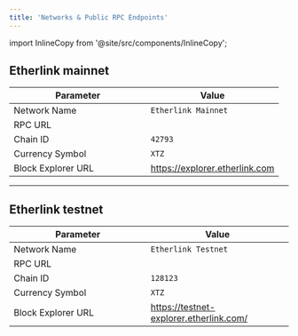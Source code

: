 ```yaml
---
title: 'Networks & Public RPC Endpoints'
---
```


import InlineCopy from '@site/src/components/InlineCopy';

## Etherlink mainnet

<table><thead><tr><th width="231">Parameter</th><th>Value</th></tr></thead><tbody><tr><td>Network Name</td><td><code>Etherlink Mainnet</code></td></tr><tr><td>RPC URL</td><td><InlineCopy href="https://node.mainnet.etherlink.com" /></td></tr><tr><td>Chain ID</td><td><code>42793</code></td></tr><tr><td>Currency Symbol</td><td><code>XTZ</code></td></tr><tr><td>Block Explorer URL</td><td><a href="https://explorer.etherlink.com">https://explorer.etherlink.com</a></td></tr></tbody></table>

---

## Etherlink testnet

<table><thead><tr><th width="231">Parameter</th><th>Value</th></tr></thead><tbody><tr><td>Network Name</td><td><code>Etherlink Testnet</code></td></tr><tr><td>RPC URL</td><td><InlineCopy href="https://node.ghostnet.etherlink.com" /></td></tr><tr><td>Chain ID</td><td><code>128123</code></td></tr><tr><td>Currency Symbol</td><td><code>XTZ</code></td></tr><tr><td>Block Explorer URL</td><td><a href="https://testnet-explorer.etherlink.com/">https://testnet-explorer.etherlink.com/</a></td></tr></tbody></table>
